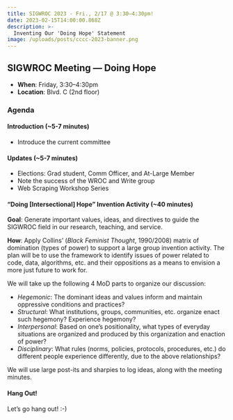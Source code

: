 ```yaml
---
title: SIGWROC 2023 - Fri., 2/17 @ 3:30–4:30pm!
date: 2023-02-15T14:00:00.868Z
description: >-
  Inventing Our 'Doing Hope' Statement
image: /uploads/posts/cccc-2023-banner.png
---
```


## SIGWROC Meeting — Doing Hope

- **When**: Friday, 3:30–4:30pm
- **Location**: Blvd. C (2nd floor)

### Agenda

#### Introduction (~5-7 minutes)

- Introduce the current committee

#### Updates (~5-7 minutes)

- Elections: Grad student, Comm Officer, and At-Large Member
- Note the success of the WROC and Write group
- Web Scraping Workshop Series

#### “Doing [Intersectional] Hope” Invention Activity (~40 minutes)

**Goal**: Generate important values, ideas, and directives to guide the SIGWROC field in our research, teaching, and service.

**How**: Apply Collins’ (*Black Feminist Thought*, 1990/2008) matrix of domination (types of power) to support a large group invention activity. The plan will be to use the framework to identify issues of power related to code, data, algorithms, etc. and their oppositions as a means to envision a more just future to work for. 

We will take up the following 4 MoD parts to organize our discussion:

- *Hegemonic*: The dominant ideas and values inform and maintain oppressive conditions and practices?
- *Structural*: What institutions, groups, communities, etc. organize enact such hegemony? Experience hegemony?
- *Interpersonal*: Based on one’s positionality, what types of everyday situations are organized and produced by this organization and enaction of power?
- *Disciplinary*: What rules (norms, policies, protocols, procedures, etc.) do different people experience differently, due to the above relationships?

We will use large post-its and sharpies to log ideas, along with the meeting minutes.

#### Hang Out! 

Let’s go hang out! :-)
